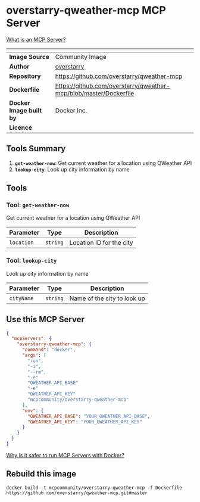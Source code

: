 # overstarry-qweather-mcp MCP Server



[What is an MCP Server?](https://www.anthropic.com/news/model-context-protocol)

| <!-- --> | <!-- --> |
|-----------|---------|
| **Image Source** | Community Image |
| **Author** | [overstarry](https://github.com/overstarry) |
| **Repository** | https://github.com/overstarry/qweather-mcp |
| **Dockerfile** | https://github.com/overstarry/qweather-mcp/blob/master/Dockerfile |
| **Docker Image built by** | Docker Inc. |
| **Licence** |  |

## Tools Summary

 1. **`get-weather-now`**: Get current weather for a location using QWeather API
 1. **`lookup-city`**: Look up city information by name

## Tools

### Tool: **`get-weather-now`**

Get current weather for a location using QWeather API

| Parameter | Type | Description |
| - | - | - |
| `location` | `string` | Location ID for the city |

### Tool: **`lookup-city`**

Look up city information by name

| Parameter | Type | Description |
| - | - | - |
| `cityName` | `string` | Name of the city to look up |

## Use this MCP Server

```json
{
  "mcpServers": {
    "overstarry-qweather-mcp": {
      "command": "docker",
      "args": [
        "run",
        "-i",
        "--rm",
        "-e"
        "QWEATHER_API_BASE"
        "-e"
        "QWEATHER_API_KEY"
        "mcpcommunity/overstarry-qweather-mcp"
      ],
      "env": {
        "QWEATHER_API_BASE": "YOUR_QWEATHER_API_BASE",
        "QWEATHER_API_KEY": "YOUR_QWEATHER_API_KEY"
      }
    }
  }
}
```

[Why is it safer to run MCP Servers with Docker?](https://www.docker.com/blog/the-model-context-protocol-simplifying-building-ai-apps-with-anthropic-claude-desktop-and-docker/)

## Rebuild this image

```console
docker build -t mcpcommunity/overstarry-qweather-mcp -f Dockerfile https://github.com/overstarry/qweather-mcp.git#master
```

